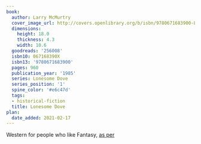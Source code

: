 ```yaml
---
book:
  author: Larry McMurtry
  cover_image_url: http://covers.openlibrary.org/b/isbn/9780671683900-L.jpg
  dimensions:
    height: 18.0
    thickness: 4.3
    width: 10.6
  goodreads: '256008'
  isbn10: 067168390X
  isbn13: '9780671683900'
  pages: 960
  publication_year: '1985'
  series: Lonesome Dove
  series_position: '1'
  spine_color: '#e6c47d'
  tags:
  - historical-fiction
  title: Lonesome Dove
plan:
  date_added: 2021-02-17
---
```


Western for people who like Fantasy, [as per](https://www.reddit.com/r/Fantasy/comments/kh4rxl/are_there_any_westernstyle_fantasy_novels/ggjfq13/)

